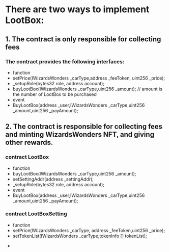 # There are two ways to implement LootBox:
## 1. The contract is only responsible for collecting fees
### The contract provides the following interfaces:
* function
*  setPrice(IWizardsWonders _carType,address _feeToken, uint256 _price);
*  _setupRole(bytes32 role, address account);
*  buyLootBox(IWizardsWonders _carType,uint256 _amount); // amount is the number of LootBox  to be purchased
* event 
*  BuyLootBox(address _user,IWizardsWonders _carType,uint256 _amount,uint256 _payAmount);

## 2. The contract is responsible for collecting fees and minting WizardsWonders NFT, and giving other rewards.
###  contract LootBox
* function
*  buyLootBox(IWizardsWonders _carType,uint256 _amount);
*  setSettingAddr(address _settingAddr);
*  _setupRole(bytes32 role, address account);
* event 
*  BuyLootBox(address _user,IWizardsWonders _carType,uint256 _amount,uint256 _payAmount);


###  contract LootBoxSetting
* function 
* setPrice(IWizardsWonders _carType, address _feeToken,uint256 _price);
* setTokenList(IWizardsWonders _carType,tokenInfo [] tokenList);
<!--
setTokenList must give the token info 
@ hexosAmount_  how many heoxs amount can get when user buy one lootbox 
struct tokenInfo{
        uint256 _tokenID
        string   tokenHash_;
        string  Series_;
        string  Rarity_;
        string  Faction_;
        uint256  PointValue_;
        bool OP_;
        uint256 hexosAmount_;
    }
-->
* 